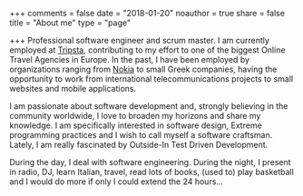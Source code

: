 +++
comments = false
date = "2018-01-20"
noauthor = true
share = false
title = "About me"
type = "page"

+++
Professional software engineer and scrum master. I am currently employed at [Tripsta](http://www.tripsta.com/), contributing to my effort to one of the biggest Online Travel Agencies in Europe. In the past, I have been employed by organizations ranging from [Nokia](https://www.nokia.com/) to small Greek companies, having the opportunity to work from international telecommunications projects to small websites and mobile applications.

I am passionate about software development and, strongly believing in the community worldwide, I love to broaden my horizons and share my knowledge. I am specifically interested in software design, Extreme programming practices and I wish to call myself a software craftsman. Lately, I am really fascinated by Outside-In Test Driven Development.

During the day, I deal with software engineering. During the night, I present in radio, DJ, learn Italian, travel, read lots of books, (used to) play basketball and I would do more if only I could extend the 24 hours...
